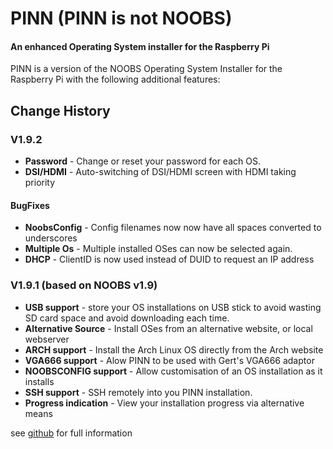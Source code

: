 # PINN (PINN is not NOOBS)
#### An enhanced Operating System installer for the Raspberry Pi

PINN is a version of the NOOBS Operating System Installer for the Raspberry Pi with the following additional features:

## Change History

### V1.9.2 

- **Password** - Change or reset your password for each OS.
- **DSI/HDMI** - Auto-switching of DSI/HDMI screen with HDMI taking priority 

#### BugFixes

- **NoobsConfig** - Config filenames now now have all spaces converted to underscores 
- **Multiple Os** - Multiple installed OSes can now be selected again. 
- **DHCP** - ClientID is now used instead of DUID to request an IP address 

### V1.9.1 (based on NOOBS v1.9)

- **USB support** - store your OS installations on USB stick to avoid wasting SD card space and avoid downloading each time.
- **Alternative Source** - Install OSes from an alternative website, or local webserver
- **ARCH support** - Install the Arch Linux OS directly from the Arch website
- **VGA666 support** - Alow PINN to be used with Gert's VGA666 adaptor
- **NOOBSCONFIG support** - Allow customisation of an OS installation as it installs
- **SSH support** - SSH remotely into you PINN installation.
- **Progress indication** - View your installation progress via alternative means

see  [github](https://github.com/procount/pinn) for full information
